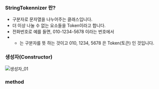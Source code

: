 ### StringTokennizer 란?

- 구분자로 문자열을 나누어주는 클래스입니다.
- 더 이상 나눌 수 없는 요소들을 Token이라고 합니다.
- 전화번호로 예를 들면, 010-1234-5678 이라는 번호에서
- - 는 구분자를 뜻 하는 것이고 010, 1234, 5678 은 Token(토큰) 인 것입니다.

### 생성자(Constructor)
![생성자_01](https://github.com/user-attachments/assets/589bf3b2-f38d-4b94-a589-eee5d339b42c)




### method

